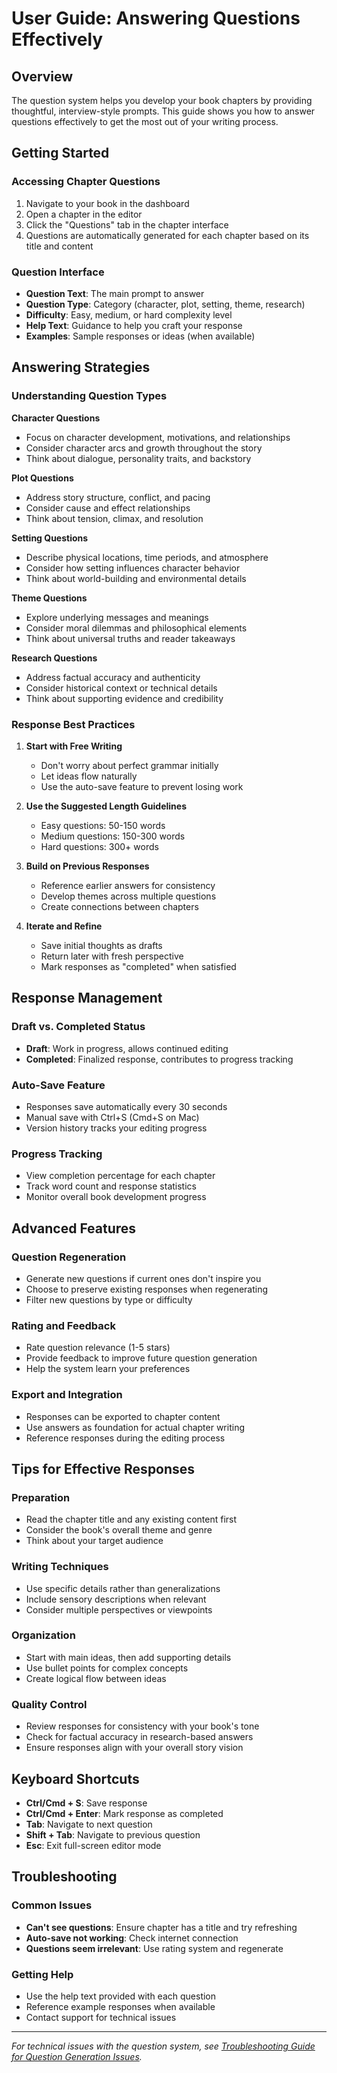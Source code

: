 # User Guide: Answering Questions Effectively

## Overview
The question system helps you develop your book chapters by providing thoughtful, interview-style prompts. This guide shows you how to answer questions effectively to get the most out of your writing process.

## Getting Started

### Accessing Chapter Questions
1. Navigate to your book in the dashboard
2. Open a chapter in the editor
3. Click the "Questions" tab in the chapter interface
4. Questions are automatically generated for each chapter based on its title and content

### Question Interface
- **Question Text**: The main prompt to answer
- **Question Type**: Category (character, plot, setting, theme, research)
- **Difficulty**: Easy, medium, or hard complexity level
- **Help Text**: Guidance to help you craft your response
- **Examples**: Sample responses or ideas (when available)

## Answering Strategies

### Understanding Question Types

**Character Questions**
- Focus on character development, motivations, and relationships
- Consider character arcs and growth throughout the story
- Think about dialogue, personality traits, and backstory

**Plot Questions**
- Address story structure, conflict, and pacing
- Consider cause and effect relationships
- Think about tension, climax, and resolution

**Setting Questions**
- Describe physical locations, time periods, and atmosphere
- Consider how setting influences character behavior
- Think about world-building and environmental details

**Theme Questions**
- Explore underlying messages and meanings
- Consider moral dilemmas and philosophical elements
- Think about universal truths and reader takeaways

**Research Questions**
- Address factual accuracy and authenticity
- Consider historical context or technical details
- Think about supporting evidence and credibility

### Response Best Practices

1. **Start with Free Writing**
   - Don't worry about perfect grammar initially
   - Let ideas flow naturally
   - Use the auto-save feature to prevent losing work

2. **Use the Suggested Length Guidelines**
   - Easy questions: 50-150 words
   - Medium questions: 150-300 words
   - Hard questions: 300+ words

3. **Build on Previous Responses**
   - Reference earlier answers for consistency
   - Develop themes across multiple questions
   - Create connections between chapters

4. **Iterate and Refine**
   - Save initial thoughts as drafts
   - Return later with fresh perspective
   - Mark responses as "completed" when satisfied

## Response Management

### Draft vs. Completed Status
- **Draft**: Work in progress, allows continued editing
- **Completed**: Finalized response, contributes to progress tracking

### Auto-Save Feature
- Responses save automatically every 30 seconds
- Manual save with Ctrl+S (Cmd+S on Mac)
- Version history tracks your editing progress

### Progress Tracking
- View completion percentage for each chapter
- Track word count and response statistics
- Monitor overall book development progress

## Advanced Features

### Question Regeneration
- Generate new questions if current ones don't inspire you
- Choose to preserve existing responses when regenerating
- Filter new questions by type or difficulty

### Rating and Feedback
- Rate question relevance (1-5 stars)
- Provide feedback to improve future question generation
- Help the system learn your preferences

### Export and Integration
- Responses can be exported to chapter content
- Use answers as foundation for actual chapter writing
- Reference responses during the editing process

## Tips for Effective Responses

### Preparation
- Read the chapter title and any existing content first
- Consider the book's overall theme and genre
- Think about your target audience

### Writing Techniques
- Use specific details rather than generalizations
- Include sensory descriptions when relevant
- Consider multiple perspectives or viewpoints

### Organization
- Start with main ideas, then add supporting details
- Use bullet points for complex concepts
- Create logical flow between ideas

### Quality Control
- Review responses for consistency with your book's tone
- Check for factual accuracy in research-based answers
- Ensure responses align with your overall story vision

## Keyboard Shortcuts

- **Ctrl/Cmd + S**: Save response
- **Ctrl/Cmd + Enter**: Mark response as completed
- **Tab**: Navigate to next question
- **Shift + Tab**: Navigate to previous question
- **Esc**: Exit full-screen editor mode

## Troubleshooting

### Common Issues
- **Can't see questions**: Ensure chapter has a title and try refreshing
- **Auto-save not working**: Check internet connection
- **Questions seem irrelevant**: Use rating system and regenerate

### Getting Help
- Use the help text provided with each question
- Reference example responses when available
- Contact support for technical issues

---

*For technical issues with the question system, see [Troubleshooting Guide for Question Generation Issues](troubleshooting-question-generation.md).*
